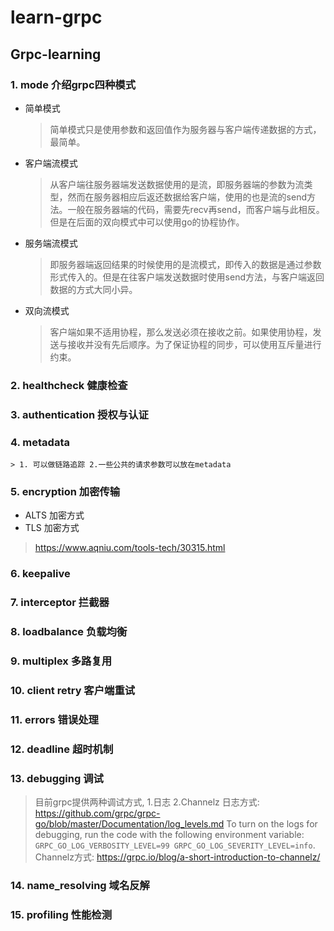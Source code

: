 # learn-grpc
## Grpc-learning
### 1. mode 介绍grpc四种模式
- 简单模式
    > 简单模式只是使用参数和返回值作为服务器与客户端传递数据的方式，最简单。
- 客户端流模式
    > 从客户端往服务器端发送数据使用的是流，即服务器端的参数为流类型，然而在服务器相应后返还数据给客户端，使用的也是流的send方法。一般在服务器端的代码，需要先recv再send，而客户端与此相反。但是在后面的双向模式中可以使用go的协程协作。
- 服务端流模式
    > 即服务器端返回结果的时候使用的是流模式，即传入的数据是通过参数形式传入的。但是在往客户端发送数据时使用send方法，与客户端返回数据的方式大同小异。
- 双向流模式
    > 客户端如果不适用协程，那么发送必须在接收之前。如果使用协程，发送与接收并没有先后顺序。为了保证协程的同步，可以使用互斥量进行约束。
### 2. healthcheck 健康检查
### 3. authentication 授权与认证
### 4. metadata
    > 1. 可以做链路追踪 2.一些公共的请求参数可以放在metadata
### 5. encryption 加密传输
- ALTS 加密方式
- TLS 加密方式
> https://www.aqniu.com/tools-tech/30315.html
### 6. keepalive
### 7. interceptor 拦截器
### 8. loadbalance 负载均衡
### 9. multiplex 多路复用
### 10. client retry 客户端重试
### 11. errors 错误处理
### 12. deadline 超时机制
### 13. debugging 调试
> 目前grpc提供两种调试方式, 1.日志 2.Channelz
> 日志方式: https://github.com/grpc/grpc-go/blob/master/Documentation/log_levels.md
> To turn on the logs for debugging, run the code with the following environment variable: 
  `GRPC_GO_LOG_VERBOSITY_LEVEL=99 GRPC_GO_LOG_SEVERITY_LEVEL=info`.
>  Channelz方式: https://grpc.io/blog/a-short-introduction-to-channelz/
### 14. name_resolving 域名反解
### 15. profiling 性能检测